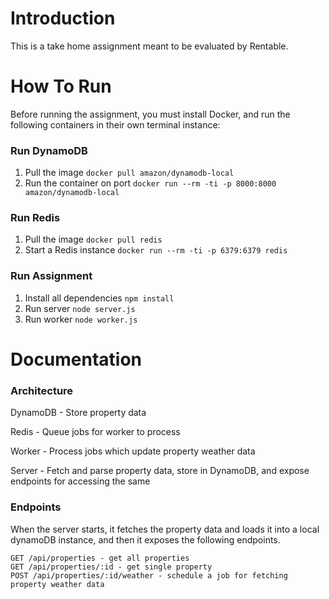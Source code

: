 # Introduction
This is a take home assignment meant to be evaluated by Rentable.

# How To Run
Before running the assignment, you must install Docker, 
and run the following containers in their own terminal instance:

### Run DynamoDB
1. Pull the image `docker pull amazon/dynamodb-local`
2. Run the container on port `docker run --rm -ti -p 8000:8000 amazon/dynamodb-local`

### Run Redis
1. Pull the image `docker pull redis`
2. Start a Redis instance `docker run --rm -ti -p 6379:6379 redis`

### Run Assignment
1) Install all dependencies `npm install`
2) Run server `node server.js`
3) Run worker `node worker.js`

# Documentation

### Architecture
DynamoDB - Store property data

Redis - Queue jobs for worker to process

Worker - Process jobs which update property weather data

Server - Fetch and parse property data, store in DynamoDB, and
expose endpoints for accessing the same

### Endpoints

When the server starts, it fetches the property data and loads it into
a local dynamoDB instance, and then it exposes the following endpoints.

```
GET /api/properties - get all properties 
GET /api/properties/:id - get single property
POST /api/properties/:id/weather - schedule a job for fetching property weather data
```

